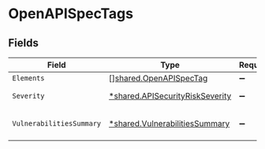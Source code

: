 # OpenAPISpecTags


## Fields

| Field                                                                                    | Type                                                                                     | Required                                                                                 | Description                                                                              |
| ---------------------------------------------------------------------------------------- | ---------------------------------------------------------------------------------------- | ---------------------------------------------------------------------------------------- | ---------------------------------------------------------------------------------------- |
| `Elements`                                                                               | [][shared.OpenAPISpecTag](../../../pkg/models/shared/openapispectag.md)                  | :heavy_minus_sign:                                                                       | N/A                                                                                      |
| `Severity`                                                                               | [*shared.APISecurityRiskSeverity](../../../pkg/models/shared/apisecurityriskseverity.md) | :heavy_minus_sign:                                                                       | An `enum`eration.                                                                        |
| `VulnerabilitiesSummary`                                                                 | [*shared.VulnerabilitiesSummary](../../../pkg/models/shared/vulnerabilitiessummary.md)   | :heavy_minus_sign:                                                                       | Vulnerabilities summary by severity                                                      |